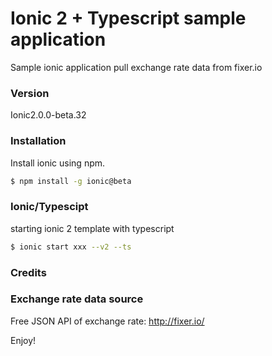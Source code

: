 # Ionic 2 + Typescript sample application

Sample ionic application pull exchange rate data from fixer.io

### Version
Ionic2.0.0-beta.32

### Installation

Install ionic using npm.

```sh
$ npm install -g ionic@beta
```

### Ionic/Typescipt 

starting ionic 2 template with typescript

```sh
$ ionic start xxx --v2 --ts
```

### Credits
### Exchange rate data source

Free JSON API of exchange rate: 
http://fixer.io/ 


Enjoy!


